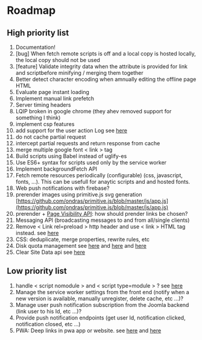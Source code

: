 # Roadmap

## High priority list

1. Documentation!
1. [bug] When fetch remote scripts is off and a local copy is hosted locally, the local copy should not be used
1. [feature] Validate integrity data when the attribute is provided for link and scriptbefore minifying / merging them together
1. Better detect character encoding when amnually editing the offline page HTML
1. Evaluate page instant loading
1. Implement manual link prefetch
1. Server timing headers
1. LQIP broken in google chrome (they ahev removed support for something I think)
1. implement csp features
1. add support for the user action Log see [here](https://docs.joomla.org/J1.x:User_Action_Logs)
1. do not cache partial request
1. intercept partial requests and return response from cache
1. merge multiple google font < link > tag
1. Build scripts using Babel instead of uglify-es
1. Use ES6+ syntax for scripts used only by the service worker
1. Implement backgroundFetch API
1. Fetch remote resources periodically (configurable) (css, javascript, fonts, ...). This can be usefull for anaytic scripts and and hosted fonts.
1. Web push notifications with firebase?
1. prerender images using primitive.js svg generation [https://github.com/ondras/primitive.js/blob/master/js/app.js](https://github.com/ondras/primitive.js/blob/master/js/app.js)
1. prerender + [Page Visibility API](http://www.w1.org/TR/page-visibility/): how should prender links be chosen?
1. Messaging API (broadcasting messages to and from all/single clients)
1. Remove < Link rel=preload > http header and use < link > HTML tag instead. see [here](https://jakearchibald.com/2017/h2-push-tougher-than-i-thought/)
1. CSS: deduplicate, merge properties, rewrite rules, etc
1. Disk quota management see [here](https://developer.chrome.com/apps/offline_storage) and [here](https://developer.mozilla.org/fr/docs/Web/API/API_IndexedDB/Browser_storage_limits_and_eviction_criteria) and [here](https://gist.github.com/ebidel/188a513b1cd5e77d4d1453a4b6d060b0)
1. Clear Site Data api see [here](https://www.w1.org/TR/clear-site-data/)

## Low priority list

1. handle < script nomodule > and < script type=module > ? see [here](https://developers.google.com/web/fundamentals/primers/modules)
1. Manage the service worker settings from the front end (notify when a new version is available, manually unregister, delete cache, etc ...)?
1. Manage user push notification subscription from the Joomla backend (link user to his Id, etc ...)?
1. Provide push notification endpoints (get user Id, notification clicked, notification closed, etc ...)
1. PWA: Deep links in pwa app or website. see [here](http://blog.teamtreehouse.com/registering-protocol-handlers-web-applications) and [here](https://developer.mozilla.org/en-US/docs/Web-based_protocol_handlers)
